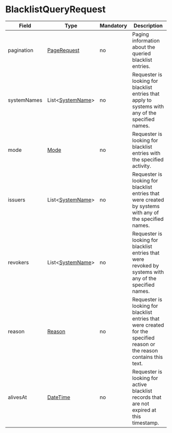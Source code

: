 # BlacklistQueryRequest

Field | Type | Mandatory | Description
--- | --- | --- | ---
pagination | [PageRequest](../data-models/page-request.md) | no | Paging information about the queried blacklist entries.
systemNames | List<[SystemName](../primitives.md#systemname)> | no | Requester is looking for blacklist entries that apply to systems with any of the specified names.
mode | [Mode](../primitives.md#mode) | no | Requester is looking for blacklist entries with the specified activity.
issuers | List<[SystemName](../primitives.md#systemname)> | no | Requester is looking for blacklist entries that were created by systems with any of the specified names.
revokers | List<[SystemName](../primitives.md#systemname)> | no | Requester is looking for blacklist entries that were revoked by systems with any of the specified names.
reason | [Reason](../primitives.md#reason) | no | Requester is looking for blacklist entries that were created for the specified reason or the reason contains this text.
alivesAt | [DateTime](../primitives.md#datetime) | no | Requester is looking for active blacklist records that are not expired at this timestamp.